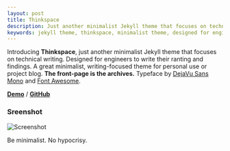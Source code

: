 ```yaml
---
layout: post
title: Thinkspace
description: Just another minimalist Jekyll theme that focuses on technical writing.
keywords: jekyll theme, thinkspace, minimalist theme, designed for engineers
---
```


Introducing **Thinkspace**, just another minimalist Jekyll theme that focuses on technical writing. Designed for engineers to write their ranting and findings. A great minimalist, writing-focused theme for personal use or project blog. **The front-page is the archives.** Typeface by [DejaVu Sans Mono](https://www.fontsquirrel.com/fonts/dejavu-sans-mono) and [Font Awesome](http://fontawesome.io/).

[**Demo**](http://heiswayi.github.io/thinkspace/) / [**GitHub**](https://github.com/heiswayi/thinkspace)

### Sreenshot

![Screenshot](http://i.imgur.com/WHcnbYF.png)

Be minimalist. No hypocrisy.
